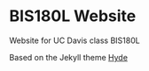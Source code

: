 # BIS180L Website

Website for UC Davis class BIS180L

Based on the Jekyll theme [Hyde](http://hyde.getpoole.com/)
